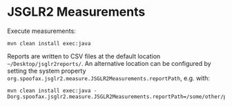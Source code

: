 # JSGLR2 Measurements

Execute measurements:

```
mvn clean install exec:java
```

Reports are written to CSV files at the default location `~/Desktop/jsglr2reports/`.
An alternative location can be configured by setting the system property `org.spoofax.jsglr2.measure.JSGLR2Measurements.reportPath`, e.g. with:

```
mvn clean install exec:java -Dorg.spoofax.jsglr2.measure.JSGLR2Measurements.reportPath=/some/other/path/
```